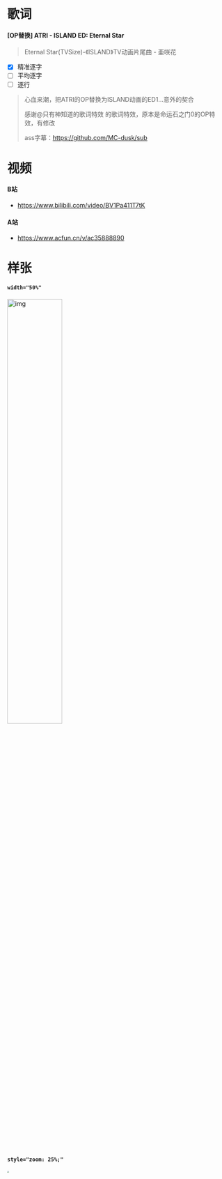 # 歌词

#### [OP替换] ATRI - ISLAND ED: Eternal Star

> Eternal Star(TVSize)-《ISLAND》TV动画片尾曲 - 亜咲花

- [x] 精准逐字
- [ ] 平均逐字
- [ ] 逐行

> 心血来潮，把ATRI的OP替换为ISLAND动画的ED1...意外的契合
>
> 感谢﻿@只有神知道的歌词特效﻿ 的歌词特效，原本是命运石之门0的OP特效，有修改
>
> ass字幕：https://github.com/MC-dusk/sub

# 视频

#### B站

- https://www.bilibili.com/video/BV1Pa411T7tK

#### A站

- https://www.acfun.cn/v/ac35888890

# 样张

#### `width="50%"`

<img src="https://i0.hdslb.com/bfs/album/77966066e44d50ee1bc250f66eaa758bb3b60ef7.webp" alt="img" width="50%"/>

#### `style="zoom: 25%;"`

<img src="https://i0.hdslb.com/bfs/album/77966066e44d50ee1bc250f66eaa758bb3b60ef7.webp" style="zoom: 25%;" />

